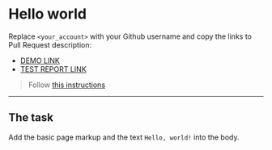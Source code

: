 # Hello world
Replace `<your_account>` with your Github username and copy the links to Pull Request description:
- [DEMO LINK](https://2pasha.github.io/layout_hello-world/)
- [TEST REPORT LINK](https://2pasha.github.io/layout_hello-world/report/html_report/)

> Follow [this instructions](https://mate-academy.github.io/layout_task-guideline/#how-to-solve-the-layout-tasks-on-github)
___

## The task 
Add the basic page markup and the text `Hello, world!` into the body.
